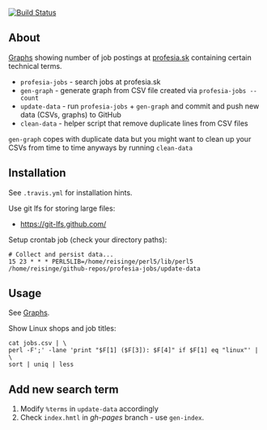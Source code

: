 [![Build Status](https://travis-ci.org/jreisinger/profesia-jobs.svg?branch=master)](https://travis-ci.org/jreisinger/profesia-jobs)

## About

[Graphs](http://jreisinger.github.io/profesia-jobs/) showing number of job
postings at [profesia.sk](http://profesia.sk) containing certain technical
terms.

* `profesia-jobs` - search jobs at profesia.sk
* `gen-graph` - generate graph from CSV file created via `profesia-jobs --count`
* `update-data` - run `profesia-jobs` + `gen-graph` and commit and push new data (CSVs, graphs) to GitHub
* `clean-data` - helper script that remove duplicate lines from CSV files

`gen-graph` copes with duplicate data but you might want to clean up your
CSVs from time to time anyways by running `clean-data`

## Installation

See `.travis.yml` for installation hints.

Use git lfs for storing large files:

* https://git-lfs.github.com/

Setup crontab job (check your directory paths):

```
# Collect and persist data...
15 23 * * * PERL5LIB=/home/reisinge/perl5/lib/perl5 /home/reisinge/github-repos/profesia-jobs/update-data
```

## Usage

See [Graphs](http://jreisinger.github.io/profesia-jobs/).

Show Linux shops and job titles:

```
cat jobs.csv | \
perl -F';' -lane 'print "$F[1] ($F[3]): $F[4]" if $F[1] eq "linux"' | \
sort | uniq | less
```

## Add new search term

1. Modify `%terms` in `update-data` accordingly
2. Check `index.hmtl` in *gh-pages* branch - use `gen-index`.
